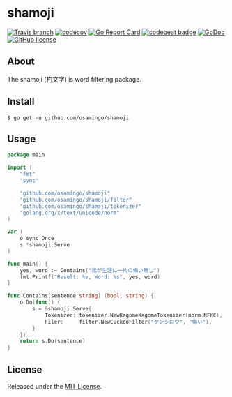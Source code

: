 # shamoji

[![Travis branch](https://img.shields.io/travis/osamingo/shamoji/master.svg)](https://travis-ci.org/osamingo/shamoji)
[![codecov](https://codecov.io/gh/osamingo/shamoji/branch/master/graph/badge.svg)](https://codecov.io/gh/osamingo/shamoji)
[![Go Report Card](https://goreportcard.com/badge/osamingo/shamoji)](https://goreportcard.com/report/osamingo/shamoji)
[![codebeat badge](https://codebeat.co/badges/9d9fdf3d-0c6d-455f-8444-8399a07d49ae)](https://codebeat.co/projects/github-com-osamingo-shamoji-master)
[![GoDoc](https://godoc.org/github.com/osamingo/shamoji?status.svg)](https://godoc.org/github.com/osamingo/shamoji)
[![GitHub license](https://img.shields.io/badge/license-MIT-blue.svg)](https://raw.githubusercontent.com/osamingo/shamoji/master/LICENSE)

## About

The shamoji (杓文字) is word filtering package.

## Install

```
$ go get -u github.com/osamingo/shamoji
```

## Usage

```go
package main

import (
	"fmt"
	"sync"

	"github.com/osamingo/shamoji"
	"github.com/osamingo/shamoji/filter"
	"github.com/osamingo/shamoji/tokenizer"
	"golang.org/x/text/unicode/norm"
)

var (
	o sync.Once
	s *shamoji.Serve
)

func main() {
	yes, word := Contains("我が生涯に一片の悔い無し")
	fmt.Printf("Result: %v, Word: %s", yes, word)
}

func Contains(sentence string) (bool, string) {
	o.Do(func() {
		s = &shamoji.Serve{
			Tokenizer: tokenizer.NewKagomeKagomeTokenizer(norm.NFKC),
			Filer:     filter.NewCuckooFilter("ケンシロウ", "悔い"),
		}
	})
	return s.Do(sentence)
}
```

## License

Released under the [MIT License](https://github.com/osamingo/shamoji/blob/master/LICENSE).
